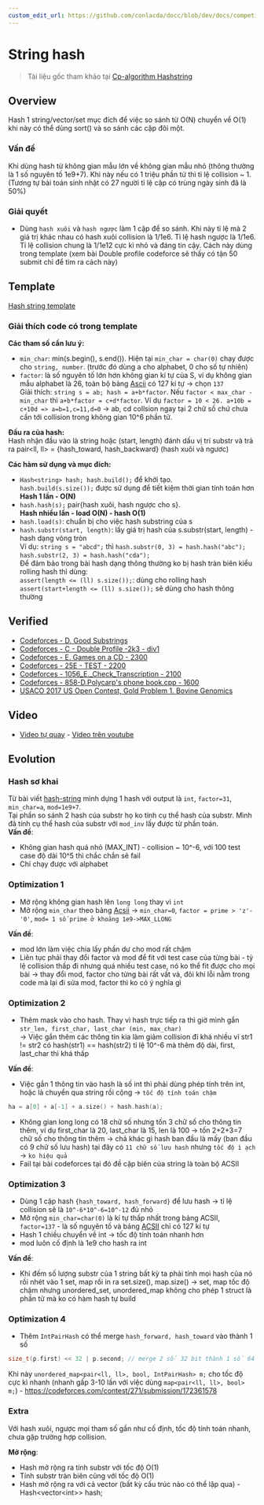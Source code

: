 ```yaml
---
custom_edit_url: https://github.com/conlacda/docc/blob/dev/docs/competitive-programming/string/hash-string.md
---
```


# String hash
> Tài liệu gốc tham khảo tại [Cp-algorithm Hashstring](https://cp-algorithms.com/string/string-hashing.html#improve-no-collision-probability)

## Overview
Hash 1 string/vector/set mục đích để việc so sánh từ O(N) chuyển về O(1) khi này có thể dùng sort() và so sánh các cặp đôi một.

### Vấn đề
Khi dùng hash từ không gian mẫu lớn về không gian mẫu nhỏ (thông thường là 1 số nguyên tố 1e9+7). Khi này nếu có 1 triệu phần tử thì tỉ lệ collision ~ 1. (Tương tự bài toán sinh nhật có 27 người tỉ lệ cặp có trùng ngày sinh đã là 50%)
### Giải quyết
* Dùng `hash xuôi` và `hash ngược` làm 1 cặp để so sánh. Khi này tỉ lệ mà 2 giá trị khác nhau có hash xuôi collision là 1/1e6. Tỉ lệ hash ngược là 1/1e6. Tỉ lệ collision chung là 1/1e12 cực kì nhỏ và đáng tin cậy. Cách này dùng trong template (xem bài Double profile codeforce sẽ thấy có tận 50 submit chỉ để tìm ra cách này)

## Template

[Hash string template](https://github.com/conlacda/noteforprofessionals/blob/master/programming-language/C%2B%2B/snippet/hash-string.sublime-snippet)

### Giải thích code có trong template

**Các tham số cần lưu ý:**
* `min_char`: min(s.begin(), s.end()). Hiện tại `min_char = char(0)` chạy được cho `string, number`. (trước đó dùng a cho alphabet, 0 cho số tự nhiên)
* `factor`: là số nguyên tố lớn hơn không gian kí tự của S, ví dụ không gian mẫu alphabet là 26, toàn bộ bảng [Ascii](https://www.asciitable.com/) có 127 kí tự -> chọn `137`   
    Giải thích: `string s = ab; hash = a+b*factor`. Nếu `factor < max_char - min_char` thì `a+b*factor = c+d*factor`. Ví dụ `factor = 10 < 26. a+10b = c+10d => a=b=1,c=11,d=0` -> ab, cd collsion ngay tại 2 chữ số chứ chưa cần tới collision trong không gian 10^6 phần tử. 

**Đầu ra của hash:**  
Hash nhận đầu vào là string hoặc (start, length) đánh dấu vị trí substr và trả ra pair<ll, ll> = {hash_toward, hash_backward} (hash xuôi và ngươc)  

**Các hàm sử dụng và mục đích:**  

* `Hash<string> hash; hash.build();` để khởi tạo.  
    `hash.build(s.size());` được sử dụng để tiết kiệm thời gian tính toán hơn  
**Hash 1 lần - O(N)**
* `hash.hash(s);` pair{hash xuôi, hash ngược cho s}.  
**Hash nhiều lần - load O(N) - hash O(1)**  
* `hash.load(s)`: chuẩn bị cho việc hash substring của s  
* `hash.substr(start, length)`: lấy giá trị hash của s.substr(start, length) - hash dạng vòng tròn   
    Ví dụ: `string s = "abcd";` thì `hash.substr(0, 3) = hash.hash("abc");` `hash.substr(2, 3) = hash.hash("cda");`  
    Để đảm bảo trong bài hash dạng thông thường ko bị hash tràn biên kiểu rolling hash thì dùng:   
    `assert(length <= (ll) s.size());`: dùng cho rolling hash  
    `assert(start+length <= (ll) s.size());` sẽ dùng cho hash thông thường  

## Verified

* [Codeforces - D. Good Substrings](https://github.com/conlacda/algo-practice/blob/master/code-force/medium1600-2100/271D%20-%20%20Good%20Substrings.cpp)
* [Codeforces - C - Double Profile -2k3 - div1](https://github.com/conlacda/algo-practice/blob/master/code-force/hard-from-2200/154C%20-%20Double%20Profiles.cpp)
* [Codeforces - E. Games on a CD - 2300](https://github.com/conlacda/algo-practice/blob/master/code-force/hard-from-2200/727E%20-%20Games%20on%20a%20CD.cpp)
* [Codeforces - 25E - TEST - 2200](https://github.com/conlacda/algo-practice/blob/master/code-force/hard-from-2200/25E-Test.cpp)
* [Codeforces - 1056_E._Check_Transcription - 2100](https://github.com/conlacda/algo-practice/blob/master/code-force/medium1600-2100/1056_E._Check_Transcription.cpp) 
* [Codeforces - 858-D.Polycarp's phone book.cpp - 1600](https://github.com/conlacda/algo-practice/blob/master/code-force/medium1600-2100/858-D.Polycarp's%20phone%20book.cpp)
* [USACO 2017 US Open Contest, Gold
Problem 1. Bovine Genomics](https://github.com/conlacda/algo-practice/blob/master/usaco/Bovine%20Genomics.cpp)

## Video
* [Video tự quay](https://github.com/conlacda/algo-video/blob/main/string/cp-algorithm/hash-string.mp4) - [Video trên youtube](https://youtu.be/h63aZD-ta-Q)

## Evolution
### Hash sơ khai
Từ bài viết [hash-string](https://cp-algorithms.com/string/string-hashing.html) mình dựng 1 hash với output là `int`, `factor=31`, `min_char=a`, `mod=1e9+7`.  
Tại phần so sánh 2 hash của substr họ ko tính cụ thể hash của substr. Mình đã tính cụ thể hash của substr với `mod_inv` lấy được từ phần toán.  
**Vấn đề**:  
* Không gian hash quá nhỏ (MAX_INT) - collision ~ 10^-6, với 100 test case độ dài 10^5 thì chắc chắn sẽ fail  
* Chỉ chạy được với alphabet  
### Optimization 1
* Mở rộng không gian hash lên `long long` thay vì `int`
* Mở rộng `min_char` theo bảng [Acsii](https://www.asciitable.com/) -> `min_char=0`, `factor = prime > 'z'-'0'`, `mod= 1 số prime ở khoảng 1e9->MAX_LLONG`  

**Vấn đề**:  
* mod lớn làm việc chia lấy phần dư cho mod rất chậm
* Liên tục phải thay đổi factor và mod để fit với test case của từng bài - tỷ lệ collision thấp đi nhưng quá nhiều test case, nó ko thể fit được cho mọi bài -> thay đổi mod, factor cho từng bài rất vất vả, đôi khi lỗi nằm trong code mà lại đi sửa mod, factor thì ko có ý nghĩa gì
### Optimization 2
* Thêm mask vào cho hash. Thay vì hash trực tiếp ra thì giờ mình gắn `str_len, first_char, last_char (min, max_char)`  
->  Việc gắn thêm các thông tin kia làm giảm collision đi khá nhiều vì str1 != str2 có hash(str1) == hash(str2) tỉ lệ 10^-6 mà thêm độ dài, first, last_char thì khá thấp

**Vấn đề**:  
* Việc gắn 1 thông tin vào hash là số int thì phải dùng phép tính trên int, hoặc là chuyển qua string rồi cộng -> `tốc độ tính toán chậm`
```c++
ha = a[0] + a[-1] + a.size() + hash.hash(a);
```
* Không gian long long có 18 chữ số nhưng tốn 3 chữ số cho thông tin thêm, ví dụ first_char là 20, last_char là 15, len là 100 -> tốn 2+2+3=7 chữ số cho thông tin thêm -> chả khác gì hash ban đầu là mấy (ban đầu có 9 chữ số lưu hash) tại đây có `11 chữ số lưu hash` nhưng `tốc độ ì ạch` -> `ko hiệu quả`  
* Fail tại bài codeforces tại đó đề cập biên của string là toàn bộ ACSII
### Optimization 3
* Dùng 1 cặp hash `{hash_toward, hash_forward}` để lưu hash -> tỉ lệ collision sẽ là `10^-6*10^-6=10^-12` đủ nhỏ
* Mở rộng `min_char=char(0)` là kí tự thấp nhất trong bảng ACSII, `factor=137` - là số nguyên tố và bảng [ACSII](https://www.asciitable.com/) chỉ có 127 kí tự
* Hash 1 chiều chuyển về int -> tốc độ tính toán nhanh hơn
* mod luôn cố định là 1e9 cho hash ra int

**Vấn đề**:
* Khi đếm số lượng substr của 1 string bất kỳ ta phải tính mọi hash của nó rồi nhét vào 1 set, map rồi in ra set.size(), map.size() -> set, map tốc độ chậm nhưng unordered_set, unordered_map không cho phép 1 struct là phần tử mà ko có hàm hash tự build
### Optimization 4
* Thêm `IntPairHash` có thể merge `hash_forward, hash_toward` vào thành 1 số
```c++
size_t(p.first) << 32 | p.second; // merge 2 số 32 bit thành 1 số 64 bit với O(1)
```
Khi này `unordered_map<pair<ll, ll>, bool, IntPairHash> m;` cho tốc độ cực kì nhanh (nhanh gấp 3-10 lần với việc dùng `map<pair<ll, ll>, bool> m;`) - https://codeforces.com/contest/271/submission/172361578
### Extra
Với hash xuôi, ngược mọi tham số gần như cố định, tốc độ tính toán nhanh, chưa gặp trường hợp collision.  

**Mở rộng**:
* Hash mở rộng ra tính substr với tốc độ O(1)
* Tính substr tràn biên cũng với tốc độ O(1)
* Hash mở rộng ra với cả vector (bất kỳ cấu trúc nào có thể lặp qua) - Hash\<vector\<int\>\> hash;
